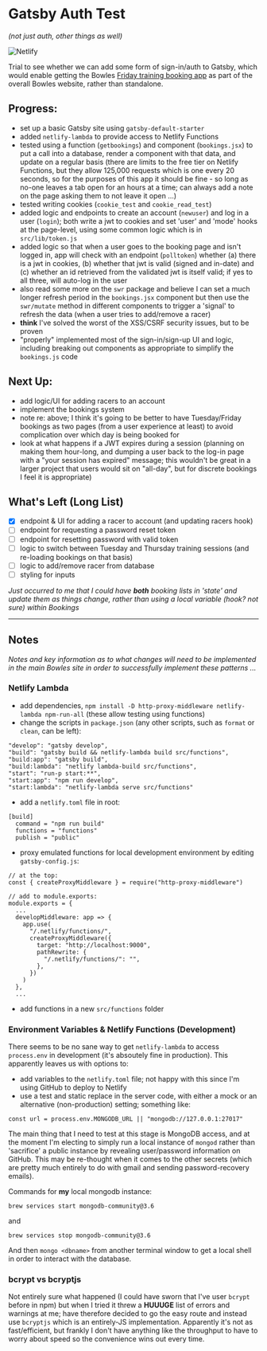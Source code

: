 # Gatsby Auth Test

_(not just auth, other things as well)_

![Netlify](https://img.shields.io/netlify/3bfed8ff-cbb4-4a8c-8be5-b215ad2667a8)

Trial to see whether we can add some form of sign-in/auth to Gatsby, which would enable getting
the Bowles [Friday training booking app](https://bowles-friday-training.vercel.app/) as part of
the overall Bowles website, rather than standalone.

## Progress:

- set up a basic Gatsby site using `gatsby-default-starter`
- added `netlify-lambda` to provide access to Netlify Functions
- tested using a function (`getbookings`) and component (`bookings.jsx`) to put a call into a
  database, render a component with that data, and update on a regular basis (there are limits
  to the free tier on Netlify Functions, but they allow 125,000 requests which is one every 20
  seconds, so for the purposes of this app it should be fine - so long as no-one leaves a tab
  open for an hours at a time; can always add a note on the page asking them to not leave it
  open ...)
- tested writing cookies (`cookie_test` and `cookie_read_test`)
- added logic and endpoints to create an account (`newuser`) and log in a user (`login`); both write
  a jwt to cookies and set 'user' and 'mode' hooks at the page-level, using some common logic which
  is in `src/lib/token.js`
- added logic so that when a user goes to the booking page and isn't logged in, app will check with
  an endpoint (`polltoken`) whether (a) there is a jwt in cookies, (b) whether that jwt is valid
  (signed and in-date) and (c) whether an id retrieved from the validated jwt is itself valid; if
  yes to all three, will auto-log in the user
- also read some more on the `swr` package and believe I can set a much longer refresh period in the
  `bookings.jsx` component but then use the `swr/mutate` method in different components to trigger
  a 'signal' to refresh the data (when a user tries to add/remove a racer)
- **think** I've solved the worst of the XSS/CSRF security issues, but to be proven
- "properly" implemented most of the sign-in/sign-up UI and logic, including breaking out components
  as appropriate to simplify the `bookings.js` code

## Next Up:

- add logic/UI for adding racers to an account
- implement the bookings system
- note re: above; I think it's going to be better to have Tuesday/Friday bookings as two pages
  (from a user experience at least) to avoid complication over which day is being booked for
- look at what happens if a JWT expires during a session (planning on making them hour-long, and
  dumping a user back to the log-in page with a "your session has expired" message; this wouldn't
  be great in a larger project that users would sit on "all-day", but for discrete bookings I feel
  it is appropriate)

## What's Left (Long List)

- [x] endpoint & UI for adding a racer to account (and updating racers hook)
- [ ] endpoint for requesting a password reset token
- [ ] endpoint for resetting password with valid token
- [ ] logic to switch between Tuesday and Thursday training sessions (and re-loading bookings on
that basis)
- [ ] logic to add/remove racer from database
- [ ] styling for inputs

_Just occurred to me that I could have **both** booking lists in 'state' and update them as things
change, rather than using a local variable (hook? not sure) within Bookings_

---

## Notes

_Notes and key information as to what changes will need to be implemented in the main Bowles site
in order to successfully implement these patterns ..._

### Netlify Lambda

- add dependencies, `npm install -D http-proxy-middleware netlify-lambda npm-run-all` (these allow
  testing using functions)
- change the scripts in `package.json` (any other scripts, such as `format` or `clean`, can be left):

```
"develop": "gatsby develop",
"build": "gatsby build && netlify-lambda build src/functions",
"build:app": "gatsby build",
"build:lambda": "netlify lambda-build src/functions",
"start": "run-p start:**",
"start:app": "npm run develop",
"start:lambda": "netlify-lambda serve src/functions"
```

- add a `netlify.toml` file in root:

```
[build]
  command = "npm run build"
  functions = "functions"
  publish = "public"
```

- proxy emulated functions for local development environment by editing `gatsby-config.js`:

```
// at the top:
const { createProxyMiddleware } = require("http-proxy-middleware")

// add to module.exports:
module.exports = {
  ...
  developMiddleware: app => {
    app.use(
      "/.netlify/functions/",
      createProxyMiddleware({
        target: "http://localhost:9000",
        pathRewrite: {
          "/.netlify/functions/": "",
        },
      })
    )
  },
  ...
```

- add functions in a new `src/functions` folder

### Environment Variables & Netlify Functions (Development)

There seems to be no sane way to get `netlify-lambda` to access `process.env` in development
(it's absoutely fine in production). This apparently leaves us with options to:

- add variables to the `netlify.toml` file; not happy with this since I'm using GitHub to deploy
  to Netlify
- use a test and static replace in the server code, with either a mock or an alternative
  (non-production) setting; something like:

```
const url = process.env.MONGODB_URL || "mongodb://127.0.0.1:27017"
```

The main thing that I need to test at this stage is MongoDB access, and at the moment I'm electing
to simply run a local instance of `mongod` rather than 'sacrifice' a public instance by revealing
user/password information on GitHub. This may be re-thought when it comes to the other secrets
(which are pretty much entirely to do with gmail and sending password-recovery emails).

Commands for **my** local mongodb instance:

```
brew services start mongodb-community@3.6
```
and
```
brew services stop mongodb-community@3.6
```

And then `mongo <dbname>` from another terminal window to get a local shell in order to interact
with the database.

### bcrypt vs bcryptjs

Not entirely sure what happened (I could have sworn that I've user `bcrypt` before in npm) but when
I tried it threw a **HUUUGE** list of errors and warnings at me; have therefore decided to go the
easy route and instead use `bcryptjs` which is an entirely-JS implementation. Apparently it's not
as fast/efficient, but frankly I don't have anything like the throughput to have to worry about
speed so the convenience wins out every time.
